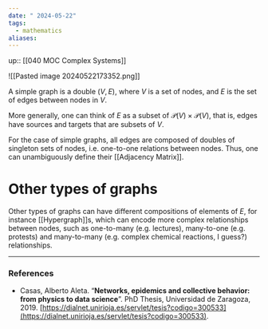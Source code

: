 ```yaml
---
date: " 2024-05-22"
tags:
  - mathematics
aliases:
---
```


up:: [[040 MOC Complex Systems]]

![[Pasted image 20240522173352.png]]

A simple graph is a double $(V, E)$, where $V$ is a set of nodes, and $E$ is the set of edges between nodes in $V$.

More generally, one can think of $E$ as a subset of $\mathcal{P}(V) \times \mathcal{P}(V)$, that is, edges have sources and targets that are subsets of $V$. 

For the case of simple graphs, all edges are composed of doubles of singleton sets of nodes, i.e. one-to-one relations between nodes. Thus, one can unambiguously define their [[Adjacency Matrix]].

# Other types of graphs
Other types of graphs can have different compositions of elements of $E$, for instance [[Hypergraph]]s, which can encode more complex relationships between nodes, such as one-to-many (e.g. lectures), many-to-one (e.g. protests) and many-to-many (e.g. complex chemical reactions, I guess?) relationships.

---
### References
- Casas, Alberto Aleta. “**Networks, epidemics and collective behavior: from physics to data science**”. PhD Thesis, Universidad de Zaragoza, 2019. [https://dialnet.unirioja.es/servlet/tesis?codigo=300533](https://dialnet.unirioja.es/servlet/tesis?codigo=300533).